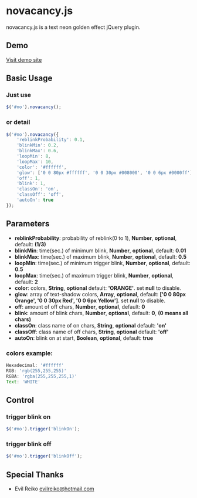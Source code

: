 # novacancy.js

novacancy.js is a text neon golden effect jQuery plugin.

## Demo

<a href='http://chuckyglitch.twbbs.org/novacancy/'>Visit demo site</a>

## Basic Usage

### Just use
```javascript
$('#no').novacancy();
```

### or detail
```javascript
$('#no').novacancy({
	'reblinkProbability': 0.1,
	'blinkMin': 0.2,
	'blinkMax': 0.6,
	'loopMin': 8,
	'loopMax': 10,
	'color': '#ffffff',
	'glow': ['0 0 80px #ffffff', '0 0 30px #008000', '0 0 6px #0000ff'],
	'off': 1,
	'blink': 1,
	'classOn': 'on',
	'classOff': 'off',
	'autoOn': true
});
```

## Parameters

- <b>reblinkProbability</b >: probability of reblink(0 to 1), <b>Number</b>, <b>optional</b>, default: <b>(1/3)</b>
- <b>blinkMin</b>: time(sec.) of minimum blink, <b>Number</b>, <b>optional</b>, default: <b>0.01</b>
- <b>blinkMax</b>: time(sec.) of maximum blink, <b>Number</b>, <b>optional</b>, default: <b>0.5</b>
- <b>loopMin</b>: time(sec.) of minimum trigger blink, <b>Number</b>, <b>optional</b>, default: <b>0.5</b>
- <b>loopMax</b>: time(sec.) of maximum trigger blink, <b>Number</b>, <b>optional</b>, default: <b>2</b>
- <b>color</b>: colors, <b>String</b>, <b>optional</b> default: <b>'ORANGE'</b>. set <b>null</b> to disable.
- <b>glow</b>: array of text-shadow colors, <b>Array</b>, <b>optional</b>, default: <b>['0 0 80px Orange', '0 0 30px Red', '0 0 6px Yellow']</b>. set <b>null</b> to disable.
- <b>off</b>: amount of off chars, <b>Number</b>, <b>optional</b>, default: <b>0</b>
- <b>blink</b>: amount of blink chars, <b>Number</b>, <b>optional</b>, default: <b>0</b>, <b>(0 means all chars)</b>
- <b>classOn</b>: class name of on chars, <b>String</b>, <b>optional</b> default: <b>'on'</b>
- <b>classOff</b>: class name of off chars, <b>String</b>, <b>optional</b> default: <b>'off'</b>
- <b>autoOn</b>: blink on at start, <b>Boolean</b>, <b>optional</b>, default: <b>true</b>

### colors example:
```javascript
Hexadecimal: '#ffffff'
RGB: 'rgb(255,255,255)'
RGBA: 'rgba(255,255,255,1)'
Text: 'WHITE'
```

## Control

### trigger blink on
```javascript
$('#no').trigger('blinkOn');
```
### trigger blink off
```javascript
$('#no').trigger('blinkOff');
```

## Special Thanks

- Evil Reiko <evilreiko@hotmail.com>

